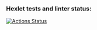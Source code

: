 ### Hexlet tests and linter status:
[![Actions Status](https://github.com/Greshn1k92/python-project-49/actions/workflows/hexlet-check.yml/badge.svg)](https://github.com/Greshn1k92/python-project-49/actions)